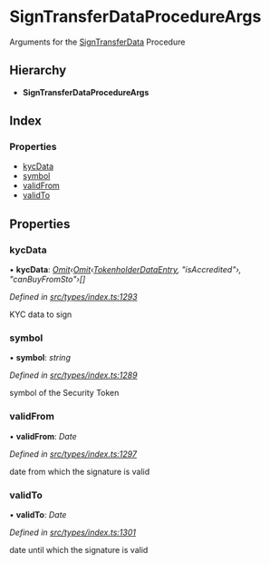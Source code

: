 # SignTransferDataProcedureArgs

Arguments for the [SignTransferData](../enums/_types_index_.proceduretype.md#signtransferdata) Procedure

## Hierarchy

* **SignTransferDataProcedureArgs**

## Index

### Properties

* [kycData](_types_index_.signtransferdataprocedureargs.md#kycdata)
* [symbol](_types_index_.signtransferdataprocedureargs.md#symbol)
* [validFrom](_types_index_.signtransferdataprocedureargs.md#validfrom)
* [validTo](_types_index_.signtransferdataprocedureargs.md#validto)

## Properties

### kycData

• **kycData**: [_Omit_](../external-modules/_types_index_.md#omit)_‹_[_Omit_](../external-modules/_types_index_.md#omit)_‹_[_TokenholderDataEntry_](_types_index_.tokenholderdataentry.md)_, "isAccredited"›, "canBuyFromSto"›\[\]_

_Defined in_ [_src/types/index.ts:1293_](https://github.com/PolymathNetwork/polymath-sdk/blob/550676f/src/types/index.ts#L1293)

KYC data to sign

### symbol

• **symbol**: _string_

_Defined in_ [_src/types/index.ts:1289_](https://github.com/PolymathNetwork/polymath-sdk/blob/550676f/src/types/index.ts#L1289)

symbol of the Security Token

### validFrom

• **validFrom**: _Date_

_Defined in_ [_src/types/index.ts:1297_](https://github.com/PolymathNetwork/polymath-sdk/blob/550676f/src/types/index.ts#L1297)

date from which the signature is valid

### validTo

• **validTo**: _Date_

_Defined in_ [_src/types/index.ts:1301_](https://github.com/PolymathNetwork/polymath-sdk/blob/550676f/src/types/index.ts#L1301)

date until which the signature is valid

